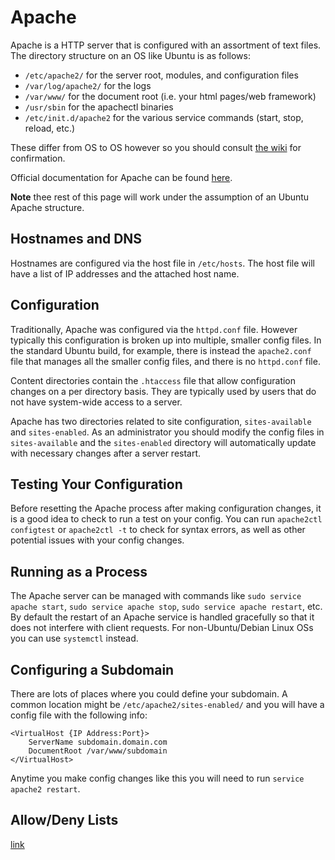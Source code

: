 # Apache

Apache is a HTTP server that is configured with an assortment of text files. The directory structure on an OS like Ubuntu is as follows:

- `/etc/apache2/` for the server root, modules, and configuration files
- `/var/log/apache2/` for the logs
- `/var/www/` for the document root (i.e. your html pages/web framework)
- `/usr/sbin` for the apachectl binaries
- `/etc/init.d/apache2` for the various service commands (start, stop, reload, etc.)

These differ from OS to OS however so you should consult [the wiki](https://cwiki.apache.org/confluence/display/HTTPD/DistrosDefaultLayout) for confirmation.

Official documentation for Apache can be found [here](http://httpd.apache.org/docs/current/).

**Note** thee rest of this page will work under the assumption of an Ubuntu Apache structure.

## Hostnames and DNS

Hostnames are configured via the host file in `/etc/hosts`. The host file will have a list of IP addresses and the attached host name.

## Configuration

Traditionally, Apache was configured via the `httpd.conf` file. However typically this configuration is broken up into multiple, smaller config files. In the standard Ubuntu build, for example, there is instead the `apache2.conf` file that manages all the smaller config files, and there is no `httpd.conf` file.

Content directories contain the `.htaccess` file that allow configuration changes on a per directory basis. They are typically used by users that do not have system-wide access to a server.

Apache has two directories related to site configuration, `sites-available` and `sites-enabled`. As an administrator you should modify the config files in `sites-available` and the `sites-enabled` directory will automatically update with necessary changes after a server restart.

## Testing Your Configuration

Before resetting the Apache process after making configuration changes, it is a good idea to check to run a test on your config. You can run `apache2ctl configtest` or `apache2ctl -t` to check for syntax errors, as well as other potential issues with your config changes.

## Running as a Process

The Apache server can be managed with commands like `sudo service apache start`, `sudo service apache stop`, `sudo service apache restart`, etc. By default the restart of an Apache service is handled gracefully so that it does not interfere with client requests. For non-Ubuntu/Debian Linux OSs you can use `systemctl` instead.

## Configuring a Subdomain

There are lots of places where you could define your subdomain. A common location might be `/etc/apache2/sites-enabled/` and you will have a config file with the following info:

```
<VirtualHost {IP Address:Port}>
    ServerName subdomain.domain.com
    DocumentRoot /var/www/subdomain
</VirtualHost>
```

Anytime you make config changes like this you will need to run `service apache2 restart`.

## Allow/Deny Lists

[link](https://www.rewriteguide.com/apache-whitelist-blacklist-ip-addresses/)
